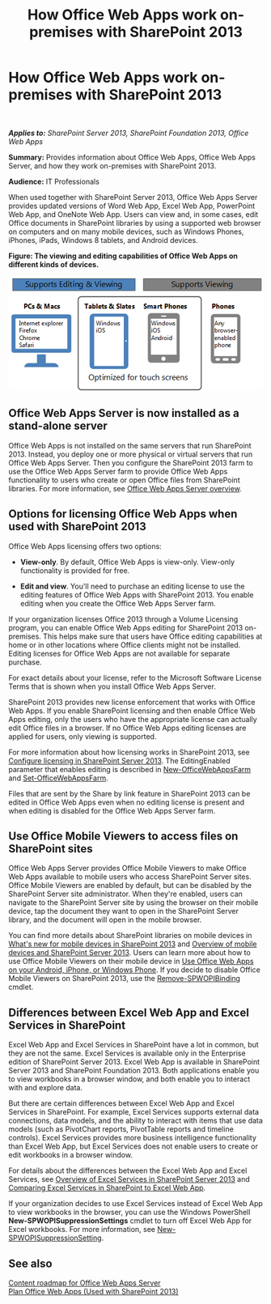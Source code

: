 ﻿---
title: How Office Web Apps work on-premises with SharePoint 2013
TOCTitle: Office Web Apps on-premises with SharePoint 2013
ms:assetid: 8480064e-14a4-4b46-ad6b-0c836b192af2
ms:mtpsurl: https://technet.microsoft.com/en-us/library/Ff431685(v=office.15)
ms:contentKeyID: 48409067
ms.date: 07/24/2014
mtps_version: v=office.15
---

# How Office Web Apps work on-premises with SharePoint 2013

 

_**Applies to:** SharePoint Server 2013, SharePoint Foundation 2013, Office Web Apps_


**Summary:** Provides information about Office Web Apps, Office Web Apps Server, and how they work on-premises with SharePoint 2013.

**Audience:** IT Professionals

When used together with SharePoint Server 2013, Office Web Apps Server provides updated versions of Word Web App, Excel Web App, PowerPoint Web App, and OneNote Web App. Users can view and, in some cases, edit Office documents in SharePoint libraries by using a supported web browser on computers and on many mobile devices, such as Windows Phones, iPhones, iPads, Windows 8 tablets, and Android devices.


**Figure: The viewing and editing capabilities of Office Web Apps on different kinds of devices.**

![A graphic that summarizes the viewing and editing capabilities of Office Web Apps on different kinds of devices. It highlights those that are optimized for touch screens.](images/Ff431685.8bf76669-f511-4e02-8ed3-d658e9e746f0(Office.15).gif "A graphic that summarizes the viewing and editing capabilities of Office Web Apps on different kinds of devices. It highlights those that are optimized for touch screens.")

## Office Web Apps Server is now installed as a stand-alone server

Office Web Apps is not installed on the same servers that run SharePoint 2013. Instead, you deploy one or more physical or virtual servers that run Office Web Apps Server. Then you configure the SharePoint 2013 farm to use the Office Web Apps Server farm to provide Office Web Apps functionality to users who create or open Office files from SharePoint libraries. For more information, see [Office Web Apps Server overview](office-web-apps-server-overview.md).

## Options for licensing Office Web Apps when used with SharePoint 2013

Office Web Apps licensing offers two options:

  - **View-only**. By default, Office Web Apps is view-only. View-only functionality is provided for free.

  - **Edit and view**. You'll need to purchase an editing license to use the editing features of Office Web Apps with SharePoint 2013. You enable editing when you create the Office Web Apps Server farm.

If your organization licenses Office 2013 through a Volume Licensing program, you can enable Office Web Apps editing for SharePoint 2013 on-premises. This helps make sure that users have Office editing capabilities at home or in other locations where Office clients might not be installed. Editing licenses for Office Web Apps are not available for separate purchase.

For exact details about your license, refer to the Microsoft Software License Terms that is shown when you install Office Web Apps Server.

SharePoint 2013 provides new license enforcement that works with Office Web Apps. If you enable SharePoint licensing and then enable Office Web Apps editing, only the users who have the appropriate license can actually edit Office files in a browser. If no Office Web Apps editing licenses are applied for users, only viewing is supported.

For more information about how licensing works in SharePoint 2013, see [Configure licensing in SharePoint Server 2013](https://technet.microsoft.com/library/jj219627\(v=office.15\)). The EditingEnabled parameter that enables editing is described in [New-OfficeWebAppsFarm](/powershell/module/officewebapps/new-officewebappsfarm?view=officewebapps-ps) and [Set-OfficeWebAppsFarm](/powershell/module/officewebapps/set-officewebappsfarm?view=officewebapps-ps).

Files that are sent by the Share by link feature in SharePoint 2013 can be edited in Office Web Apps even when no editing license is present and when editing is disabled for the Office Web Apps Server farm.

## Use Office Mobile Viewers to access files on SharePoint sites

Office Web Apps Server provides Office Mobile Viewers to make Office Web Apps available to mobile users who access SharePoint Server sites. Office Mobile Viewers are enabled by default, but can be disabled by the SharePoint Server site administrator. When they're enabled, users can navigate to the SharePoint Server site by using the browser on their mobile device, tap the document they want to open in the SharePoint Server library, and the document will open in the mobile browser.

You can find more details about SharePoint libraries on mobile devices in [What's new for mobile devices in SharePoint 2013](https://technet.microsoft.com/library/fp161352\(v=office.15\)) and [Overview of mobile devices and SharePoint Server 2013](https://technet.microsoft.com/library/fp161351\(v=office.15\)). Users can learn more about how to use Office Mobile Viewers on their mobile device in [Use Office Web Apps on your Android, iPhone, or Windows Phone](https://go.microsoft.com/fwlink/p/?linkid=271045). If you decide to disable Office Mobile Viewers on SharePoint 2013, use the [Remove-SPWOPIBinding](/powershell/module/sharepoint-server/Remove-SPWOPIBinding?view=sharepoint-ps) cmdlet.

## Differences between Excel Web App and Excel Services in SharePoint

Excel Web App and Excel Services in SharePoint have a lot in common, but they are not the same. Excel Services is available only in the Enterprise edition of SharePoint Server 2013. Excel Web App is available in SharePoint Server 2013 and SharePoint Foundation 2013. Both applications enable you to view workbooks in a browser window, and both enable you to interact with and explore data.

But there are certain differences between Excel Web App and Excel Services in SharePoint. For example, Excel Services supports external data connections, data models, and the ability to interact with items that use data models (such as PivotChart reports, PivotTable reports and timeline controls). Excel Services provides more business intelligence functionality than Excel Web App, but Excel Services does not enable users to create or edit workbooks in a browser window.

For details about the differences between the Excel Web App and Excel Services, see [Overview of Excel Services in SharePoint Server 2013](https://technet.microsoft.com/library/ee424405\(v=office.15\)) and [Comparing Excel Services in SharePoint to Excel Web App](https://go.microsoft.com/fwlink/p/?linkid=255460).

If your organization decides to use Excel Services instead of Excel Web App to view workbooks in the browser, you can use the Windows PowerShell **New-SPWOPISuppressionSettings** cmdlet to turn off Excel Web App for Excel workbooks. For more information, see [New-SPWOPISuppressionSetting](/powershell/module/sharepoint-server/New-SPWOPISuppressionSetting?view=sharepoint-ps).

## See also


[Content roadmap for Office Web Apps Server](content-roadmap-for-office-web-apps-server.md)  
[Plan Office Web Apps (Used with SharePoint 2013)](plan-office-web-apps-used-with-sharepoint-2013.md)  
  

[](plan-office-web-apps-used-with-sharepoint-2013.md)